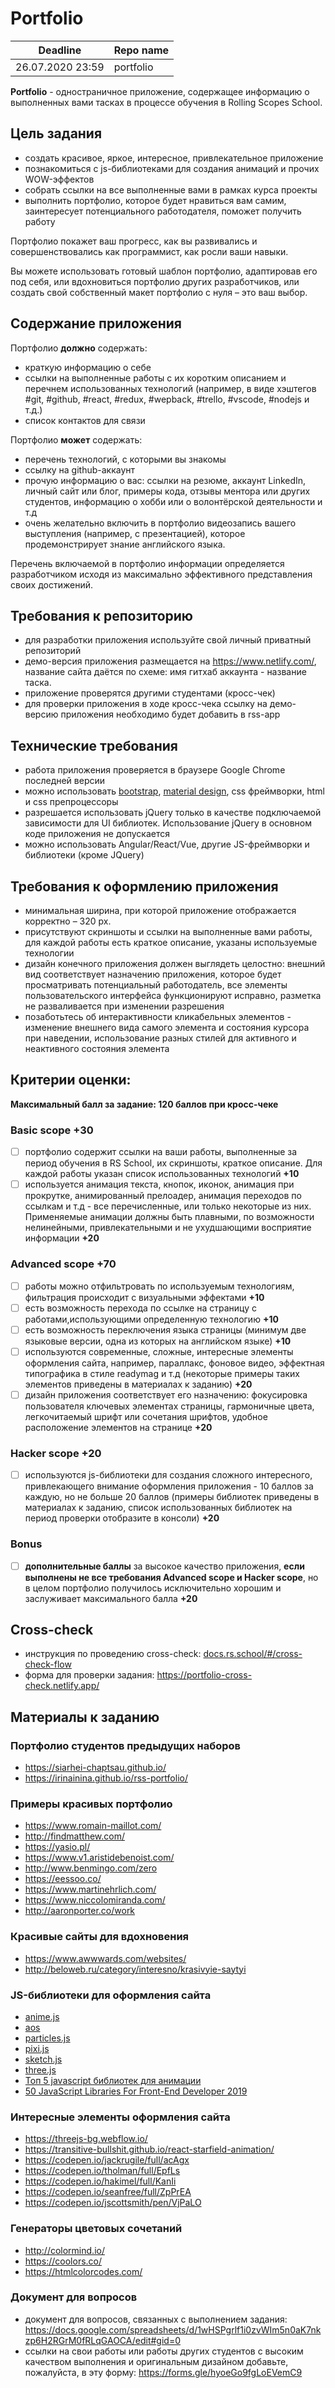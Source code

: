 # Portfolio

| Deadline         | Repo name   | 
| ---------------- | ----------- | 
| 26.07.2020 23:59 | portfolio   |


**Portfolio** - одностраничное приложение, содержащее информацию о выполненных вами тасках в процессе обучения в Rolling Scopes School.

## Цель задания

- создать красивое, яркое, интересное, привлекательное приложение
- познакомиться с js-библиотеками для создания анимаций и прочих WOW-эффектов
- собрать ссылки на все выполненные вами в рамках курса проекты
- выполнить портфолио, которое будет нравиться вам самим, заинтересует потенциального работодателя, поможет получить работу

Портфолио покажет ваш прогресс, как вы развивались и совершенствовались как программист, как росли ваши навыки.

Вы можете использовать готовый шаблон портфолио, адаптировав его под себя, или вдохновиться портфолио других разработчиков, или создать свой собственный макет портфолио с нуля – это ваш выбор.


## Содержание приложения

Портфолио **должно** содержать:
- краткую информацию о себе
- ссылки на выполненные работы с их коротким описанием и перечнем использованных технологий (например, в виде хэштегов #git, #github, #react, #redux, #wepback, #trello, #vscode, #nodejs и т.д.)
- список контактов для связи

Портфолио **может** содержать:
- перечень технологий, с которыми вы знакомы
- ссылку на github-аккаунт
- прочую информацию о вас: ссылки на резюме, аккаунт LinkedIn, личный сайт или блог, примеры кода, отзывы ментора или других студентов, информацию о хобби или о волонтёрской деятельности и т.д
- очень желательно включить в портфолио видеозапись вашего выступления (например, с презентацией), которое продемонстрирует знание английского языка.

Перечень включаемой в портфолио информации определяется разработчиком исходя из максимально эффективного представления своих достижений.

## Требования к репозиторию

- для разработки приложения используйте свой личный приватный репозиторий
- демо-версия приложения размещается на https://www.netlify.com/, название сайта даётся по схеме: имя гитхаб аккаунта - название таска.
- приложение проверятся другими студентами (кросс-чек)
- для проверки приложения в ходе кросс-чека ссылку на демо-версию приложения необходимо будет добавить в rss-app

## Технические требования

- работа приложения проверяется в браузере Google Chrome последней версии
- можно использовать [bootstrap](https://getbootstrap.com/), [material design](https://material.io/), css фреймворки, html и css препроцессоры
- разрешается использовать jQuery только в качестве подключаемой зависимости для UI библиотек. Использование jQuery в основном коде приложения не допускается
- можно использовать Angular/React/Vue, другие JS-фреймворки и библиотеки (кроме JQuery)

## Требования к оформлению приложения

- минимальная ширина, при которой приложение отображается корректно – 320 рх.
- присутствуют скриншоты и ссылки на выполненные вами работы, для каждой работы есть краткое описание, указаны используемые технологии
- дизайн конечного приложения должен выглядеть целостно: внешний вид соответствует назначению приложения, которое будет просматривать потенциальный работодатель, все элементы пользовательского интерфейса функционируют исправно, разметка не разваливается при изменении разрешения
- позаботьтесь об интерактивности кликабельных элементов - изменение внешнего вида самого элемента и состояния курсора при наведении, использование разных стилей для активного и неактивного состояния элемента

## Критерии оценки:

**Максимальный балл за задание: 120 баллов при кросс-чеке**

### Basic scope +30
- [ ] портфолио содержит ссылки на ваши работы, выполненные за период обучения в RS School, их скриншоты, краткое описание. Для каждой работы указан список использованных технологий **+10**
- [ ] используется анимация текста, кнопок, иконок, анимация при прокрутке, анимированный прелоадер, анимация переходов по ссылкам и т.д - все перечисленные, или только некоторые из них. Применяемые анимации должны быть плавными, по возможности нелинейными, привлекательными и не ухудшающими восприятие информации **+20**

### Advanced scope +70
- [ ] работы можно отфильтровать по используемым технологиям, фильтрация происходит с визуальными эффектами **+10**
- [ ] есть возможность перехода по ссылке на страницу с работами,использующими определенную технологию **+10**
- [ ] есть возможность переключения языка страницы (минимум две языковые версии, одна из которых на английском языке) **+10**
- [ ] используются современные, сложные, интересные элементы оформления сайта, например, параллакс, фоновое видео, эффектная типографика в стиле readymag и т.д (некоторые примеры таких элементов приведены в материалах к заданию) **+20**
- [ ] дизайн приложения соответствует его назначению: фокусировка пользователя ключевых элементах страницы, гармоничные цвета, легкочитаемый шрифт или сочетания шрифтов, удобное расположение элементов на странице **+20**

### Hacker scope +20
- [ ] используются js-библиотеки для создания сложного интересного, привлекающего внимание оформления приложения - 10 баллов за каждую, но не больше 20 баллов (примеры библиотек приведены в материалах к заданию, список использованных библиотек на период проверки отобразите в консоли) **+20**

### Bonus
- [ ] **дополнительные баллы** за высокое качество приложения, **если выполнены не все требования Advanced scope и Hacker scope**, но в целом портфолио получилось исключительно хорошим и заслуживает максимального балла **+20**

## Cross-check
- инструкция по проведению cross-check: [docs.rs.school/#/cross-check-flow](https://docs.rs.school/#/cross-check-flow)
- форма для проверки задания: https://portfolio-cross-check.netlify.app/

## Материалы к заданию

### Портфолио студентов предыдущих наборов

- https://siarhei-chaptsau.github.io/
- https://irinainina.github.io/rss-portfolio/

### Примеры красивых портфолио

- https://www.romain-maillot.com/
- http://findmatthew.com/
- https://yasio.pl/
- https://www.v1.aristidebenoist.com/
- http://www.benmingo.com/zero
- https://eessoo.co/
- https://www.martinehrlich.com/
- https://www.niccolomiranda.com/
- http://aaronporter.co/work

### Красивые сайты для вдохновения

- https://www.awwwards.com/websites/
- http://beloweb.ru/category/interesno/krasivyie-saytyi

### JS-библиотеки для оформления сайта

- [anime.js](https://animejs.com/)
- [aos](https://michalsnik.github.io/aos/)
- [particles.js](https://vincentgarreau.com/particles.js/)
- [pixi.js](https://www.pixijs.com/)
- [sketch.js](https://soulwire.github.io/sketch.js/)
- [three.js](https://threejs.org/)
- [Топ 5 javascript библиотек для анимации](https://vdcom.net.ua/javascript-biblioteki-dlya-animacii.php)
- [50 JavaScript Libraries For Front-End Developer 2019](https://bashooka.com/coding/50-javascript-libraries-for-front-end-developer/)

### Интересные элементы оформления сайта

- https://threejs-bg.webflow.io/
- https://transitive-bullshit.github.io/react-starfield-animation/
- https://codepen.io/jackrugile/full/acAgx
- https://codepen.io/tholman/full/EpfLs
- https://codepen.io/hakimel/full/KanIi 
- https://codepen.io/seanfree/full/ZpPrEA
- https://codepen.io/jscottsmith/pen/VjPaLO

### Генераторы цветовых сочетаний

- http://colormind.io/
- https://coolors.co/
- https://htmlcolorcodes.com/

### Документ для вопросов
- документ для вопросов, связанных с выполнением задания: https://docs.google.com/spreadsheets/d/1wHSPgrlf1i0zvWIm5n0aK7nkzp6H2RGrM0fRLqGAOCA/edit#gid=0
- ссылки на свои работы или работы других студентов с высоким качеством выполнения и оригинальным дизайном добавьте, пожалуйста, в эту форму: https://forms.gle/hyoeGo9fgLoEVemC9
